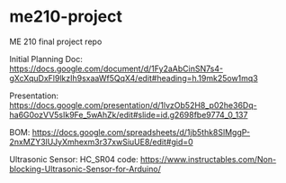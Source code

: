 # me210-project
ME 210 final project repo

Initial Planning Doc: https://docs.google.com/document/d/1Fy2aAbCinSN7s4-gXcXquDxFl9lkzIh9sxaaWf5QqX4/edit#heading=h.19mk25ow1mq3

Presentation: https://docs.google.com/presentation/d/1lvzOb52H8_p02he36Dq-ha6G0ozVV5sIk9Fe_5wAhZk/edit#slide=id.g2698fbe9774_0_137

BOM: https://docs.google.com/spreadsheets/d/1jb5thk8SlMggP-2nxMZY3lUJyXmhexm3r37xwSiuUE8/edit#gid=0

Ultrasonic Sensor: HC_SR04 code: https://www.instructables.com/Non-blocking-Ultrasonic-Sensor-for-Arduino/
